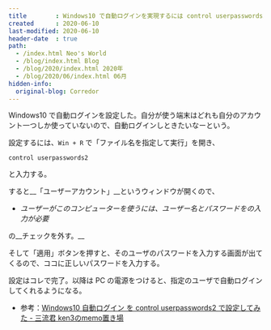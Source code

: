 ```yaml
---
title        : Windows10 で自動ログインを実現するには control userpasswords2 を使う
created      : 2020-06-10
last-modified: 2020-06-10
header-date  : true
path:
  - /index.html Neo's World
  - /blog/index.html Blog
  - /blog/2020/index.html 2020年
  - /blog/2020/06/index.html 06月
hidden-info:
  original-blog: Corredor
---
```


Windows10 で自動ログインを設定した。自分が使う端末はどれも自分のアカウント一つしか使っていないので、自動ログインしときたいなーという。

設定するには、`Win + R` で「ファイル名を指定して実行」を開き、

```batch
control userpasswords2
```

と入力する。

すると__「ユーザーアカウント」__というウィンドウが開くので、

- _ユーザーがこのコンピューターを使うには、ユーザー名とパスワードをの入力が必要_

の__チェックを外す。__

そして「適用」ボタンを押すと、そのユーザのパスワードを入力する画面が出てくるので、ココに正しいパスワードを入力する。

設定はコレで完了。以降は PC の電源をつけると、指定のユーザで自動ログインしてくれるようになる。

- 参考：[Windows10 自動ログイン を control userpasswords2 で設定してみた - 三流君 ken3のmemo置き場](https://ken3memo.hatenablog.com/entry/20160204/1454598920)

